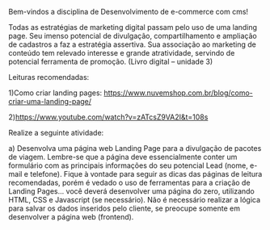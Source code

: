 Bem-vindos a disciplina de Desenvolvimento de e-commerce com cms!

Todas as estratégias de marketing digital passam pelo uso de uma landing page. Seu imenso potencial de divulgação, compartilhamento e ampliação de cadastros a faz a estratégia assertiva. Sua associação ao marketing de conteúdo tem relevado interesse e grande atratividade, servindo de potencial ferramenta de promoção. (Livro digital – unidade 3)

Leituras recomendadas:

1)Como criar landing pages: https://www.nuvemshop.com.br/blog/como-criar-uma-landing-page/

2)https://www.youtube.com/watch?v=zATcsZ9VA2I&t=108s

Realize a seguinte atividade:

a) Desenvolva uma página web Landing Page para a divulgação de pacotes de viagem. Lembre-se que a página deve essencialmente conter um formulário com as principais informações do seu potencial Lead (nome, e-mail e telefone). Fique à vontade para seguir as dicas das páginas de leitura recomendadas, porém é vedado o uso de ferramentas para a criação de Landing Pages... você deverá desenvolver uma página do zero, utilizando HTML, CSS e Javascript (se necessário). Não é necessário realizar a lógica para salvar os dados inseridos pelo cliente, se preocupe somente em desenvolver a página web (frontend). 
